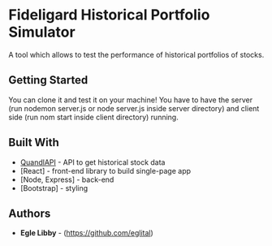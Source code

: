 # Fideligard Historical Portfolio Simulator

A tool which allows to test the performance of historical portfolios of stocks.

## Getting Started

You can clone it and test it on your machine! You have to have the server (run nodemon server.js or node server.js inside server directory) and client side (run nom start inside client directory) running.


## Built With

* [QuandlAPI](https://blog.quandl.com/) - API to get historical stock data
* [React] - front-end library to build single-page app
* [Node, Express] - back-end
* [Bootstrap] - styling


## Authors

* **Egle Libby** - (https://github.com/eglital)
